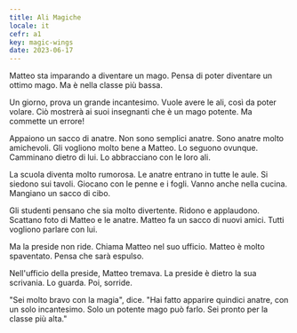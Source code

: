 ```yaml
---
title: Ali Magiche
locale: it
cefr: a1
key: magic-wings
date: 2023-06-17
---
```


Matteo sta imparando a diventare un mago. Pensa di poter diventare un ottimo mago. Ma è nella classe più bassa.

Un giorno, prova un grande incantesimo. Vuole avere le ali, così da poter volare. Ciò mostrerà ai suoi insegnanti che è un mago potente. Ma commette un errore!

Appaiono un sacco di anatre. Non sono semplici anatre. Sono anatre molto amichevoli. Gli vogliono molto bene a Matteo. Lo seguono ovunque. Camminano dietro di lui. Lo abbracciano con le loro ali.

La scuola diventa molto rumorosa. Le anatre entrano in tutte le aule. Si siedono sui tavoli. Giocano con le penne e i fogli. Vanno anche nella cucina. Mangiano un sacco di cibo.

Gli studenti pensano che sia molto divertente. Ridono e applaudono. Scattano foto di Matteo e le anatre. Matteo fa un sacco di nuovi amici. Tutti vogliono parlare con lui.

Ma la preside non ride. Chiama Matteo nel suo ufficio. Matteo è molto spaventato. Pensa che sarà espulso.

Nell'ufficio della preside, Matteo tremava. La preside è dietro la sua scrivania. Lo guarda. Poi, sorride.

"Sei molto bravo con la magia", dice. "Hai fatto apparire quindici anatre, con un solo incantesimo. Solo un potente mago può farlo. Sei pronto per la classe più alta."
